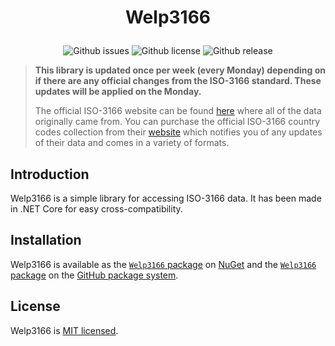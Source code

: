 <h1 align="center">
  <p align="center">Welp3166</p>
</h1>

<p align="center">
  <img src="https://img.shields.io/github/issues/WelpNathan/Welp3166" alt="Github issues">
  <img src="https://img.shields.io/github/license/WelpNathan/Welp3166" alt="Github license">
  <img src="https://img.shields.io/github/v/release/WelpNathan/Welp3166" alt="Github release">
</p>

> **This library is updated once per week (every Monday) depending on if there are any official changes from the ISO-3166 standard. These updates will be applied on the Monday.**
>
> The official ISO-3166 website can be found [here](https://www.iso.org/obp/ui/#search) where all of the data originally came from. You can purchase the official ISO-3166 country codes collection from their [website](https://www.iso.org/publication/PUB500001.html) which notifies you of any updates of their data and comes in a variety of formats.

## Introduction

Welp3166 is a simple library for accessing ISO-3166 data. It has been made in .NET Core for easy cross-compatibility.

## Installation

Welp3166 is available as the [`Welp3166` package](https://www.nuget.org/packages/Welp3166) on [NuGet](https://www.nuget.org/) and the [`Welp3166` package](https://github.com/WelpNathan/Welp3166/packages) on the [GitHub package system](https://github.com/features/packages).

## License

Welp3166 is [MIT licensed](https://github.com/WelpNathan/Welp3166/blob/master/LICENSE).
